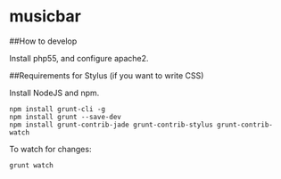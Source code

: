 musicbar
========
##How to develop

Install php55, and configure apache2. 

##Requirements for Stylus (if you want to write CSS)

Install NodeJS and npm.

```shell
npm install grunt-cli -g
npm install grunt --save-dev
npm install grunt-contrib-jade grunt-contrib-stylus grunt-contrib-watch
```

To watch for changes:

```shell
grunt watch
```
